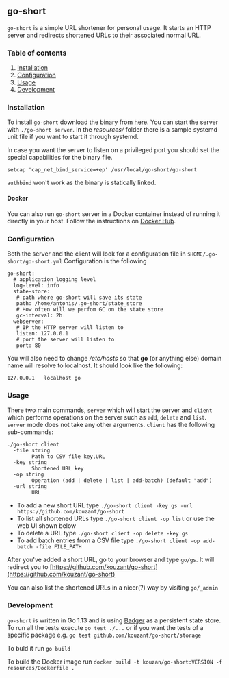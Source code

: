 ## go-short

`go-short` is a simple URL shortener for personal usage. It starts an HTTP server and redirects shortened URLs to their
associated normal URL.


### Table of contents
1. [Installation](#installation)
2. [Configuration](#configuration)
3. [Usage](#usage)
4. [Development](#development)

### Installation
To install `go-short` download the binary from [here](https://github.com/kouzant/go-short/releases). You can start the server with `./go-short server`. In the _resources/_ folder there is a sample systemd unit file if you want to start it through systemd.

In case you want the server to listen on a privileged port you should set the special capabilities for the binary file.

    setcap 'cap_net_bind_service=+ep' /usr/local/go-short/go-short

`authbind` won't work as the binary is statically linked.

#### Docker
You can also run `go-short` server in a Docker container instead of running it directly in your host. Follow the instructions
on [Docker Hub](https://hub.docker.com/r/kouzan/go-short).

### Configuration
Both the server and the client will look for a configuration file in `$HOME/.go-short/go-short.yml` Configuration is the following

    go-short:
      # application logging level
      log-level: info
      state-store:
       # path where go-short will save its state
       path: /home/antonis/.go-short/state_store
       # How often will we perfom GC on the state store
       gc-interval: 2h
      webserver:
       # IP the HTTP server will listen to
       listen: 127.0.0.1
       # port the server will listen to
       port: 80

You will also need to change _/etc/hosts_ so that **go** (or anything else) domain name will resolve to localhost.
It should look like the following:

    127.0.0.1	localhost go

### Usage
There two main commands, `server` which will start the server and `client` which performs operations on the server such as
`add`, `delete` and `list`. `server` mode does not take any other arguments. `client` has the following sub-commands:

    ./go-short client
      -file string
    	    Path to CSV file key,URL
      -key string
    	    Shortened URL key
      -op string
    	    Operation (add | delete | list | add-batch) (default "add")
      -url string
    	    URL
          
* To add a new short URL type `./go-short client -key gs -url https://github.com/kouzant/go-short`
* To list all shortened URLs type `./go-short client -op list` or use the web UI shown below
* To delete a URL type `./go-short client -op delete -key gs`
* To add batch entries from a CSV file type `./go-short client -op add-batch -file FILE_PATH`

After you've added a short URL, go to your browser and type `go/gs`. It will redirect you to [https://github.com/kouzant/go-short](https://github.com/kouzant/go-short)

You can also list the shortened URLs in a nicer(?) way by visiting `go/_admin`

### Development
`go-short` is written in Go 1.13 and is using [Badger](https://github.com/dgraph-io/badger) as a persistent state store. To run all the tests execute `go test ./...` or if you want the tests of a specific package
e.g. `go test github.com/kouzant/go-short/storage`

To buld it run `go build`

To build the Docker image run `docker build -t kouzan/go-short:VERSION -f resources/Dockerfile .`
